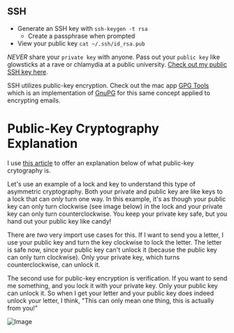 ## SSH
- Generate an SSH key with `ssh-keygen -t rsa`
  - Create a passphrase when prompted
- View your public key `cat ~/.ssh/id_rsa.pub`

_*NEVER*_ share your `private key` with anyone. Pass out your `public key` like glowsticks at a rave or chlamydia at a public university. [Check out my public SSH key here](https://api.github.com/users/brettinternet/keys).

SSH utilizes public-key encryption. Check out the mac app [GPG Tools](https://gpgtools.org/) which is an implementation of [GnuPG](https://www.gnupg.org/) for this same concept applied to encrypting emails.

# Public-Key Cryptography Explanation

I use [this article](https://medium.com/@vrypan/explaining-public-key-cryptography-to-non-geeks-f0994b3c2d5#.cm62911lz) to offer an explanation below of what public-key crytography is.

Let's use an example of a lock and key to understand this type of asymmetric cryptography. Both your private and public key are like keys to a lock that can _only_ turn one way. In this example, it's as though your public key can only turn clockwise (see image below) in the lock and your private key can only turn counterclockwise. You keep your private key safe, but you hand out your public key like candy!

There are *two* very import use cases for this. If I want to send you a letter, I use your public key and turn the key clockwise to lock the letter. The letter is safe now, since your public key can't unlock it (because the public key can only turn clockwise). Only your private key, which turns counterclockwise, can unlock it.

The second use for public-key encryption is verification. If you want to send me something, and you lock it with your private key. Only your public key can unlock it. So when I get your letter and your public key does indeed unlock your letter, I think, "This can only mean one thing, this is actually from you!"


![Image](https://cdn-images-1.medium.com/max/800/1*JOhK0A7PM3tM0a53Pp3Biw.jpeg)
